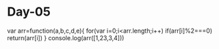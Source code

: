 # Day-05

var arr=function(a,b,c,d,e){
    for(var i=0;i<arr.length;i++)
    if(arr[i]%2===0)
    return(arr[i]) 
     }
     console.log(arr([1,23,3,4]))
